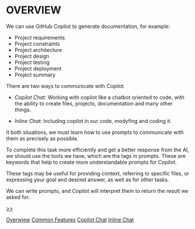 # OVERVIEW #

We can use GitHub Copilot to generate documentation, for example:
- Project requirements
- Project constraints
- Project architecture
- Project design
- Project testing
- Project deployment
- Project summary

There are two ways to communicate with Copilot.

- *Copilot Chat*: Working with copilot like a chatbot oriented to code, with the ability to create files, projects, documentation and many other things.

- *Inline Chat*: Including copilot in our code, modyfing and coding it.

It both situations, we must learn how to use prompts to communicate with them as precisely as possible.

To complete this task more efficiently and get a better response from the AI, we should use the tools we have, which are the tags in prompts. These are keywords that help to create more understandable prompts for Copilot.

These tags may be useful for providing context, referring to specific files, or expressing your goal and desired answer, as well as for other tasks.

We can write prompts, and Copilot will interpret them to return the result we asked for.

[>>](CommonFeatures.md) 

[Overwiew](/docs/Overview.md)
[Common Features](/docs/CommonFeatures.md)
[Copilot Chat](/docs/CopilotChat.md)
[Inline Chat](/docs/InlineChat.md)